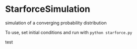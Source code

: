 # StarforceSimulation
simulation of a converging probability distribution

To use, set initial conditions and run with `python starforce.py`


test
